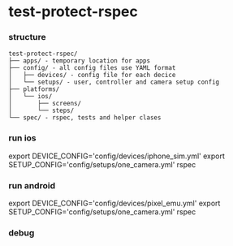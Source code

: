# test-protect-rspec

### structure
```
test-protect-rspec/
├── apps/ - temporary location for apps
├── config/ - all config files use YAML format
│   ├── devices/ - config file for each decice
│   └── setups/ - user, controller and camera setup config
├── platforms/
│   └── ios/
│       ├── screens/
│       └── steps/
└── spec/ - rspec, tests and helper clases
```

### run ios
export DEVICE_CONFIG='config/devices/iphone_sim.yml'
export SETUP_CONFIG='config/setups/one_camera.yml'
rspec

### run android
export DEVICE_CONFIG='config/devices/pixel_emu.yml'
export SETUP_CONFIG='config/setups/one_camera.yml'
rspec

### debug
